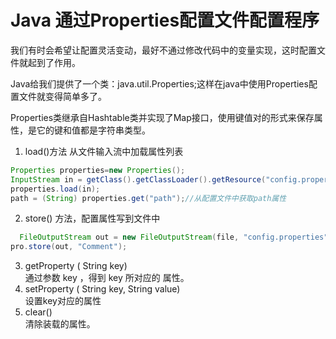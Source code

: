 # Java 通过Properties配置文件配置程序
我们有时会希望让配置灵活变动，最好不通过修改代码中的变量实现，这时配置文件就起到了作用。

Java给我们提供了一个类：java.util.Properties;这样在java中使用Properties配置文件就变得简单多了。

Properties类继承自Hashtable类并实现了Map接口，使用键值对的形式来保存属性，是它的键和值都是字符串类型。 

1. load()方法 从文件输入流中加载属性列表  
```Java 
Properties properties=new Properties(); 
InputStream in = getClass().getClassLoader().getResource("config.properties").openStream();//打开配置文件
properties.load(in);
path = (String) properties.get("path");//从配置文件中获取path属性
```
2. store() 方法，配置属性写到文件中
```Java
  FileOutputStream out = new FileOutputStream(file, "config.properties");
pro.store(out, "Comment");
```
3. getProperty ( String key)  
通过参数 key ，得到 key 所对应的 属性。
4. setProperty ( String key, String value)  
设置key对应的属性
5. clear()  
清除装载的属性。